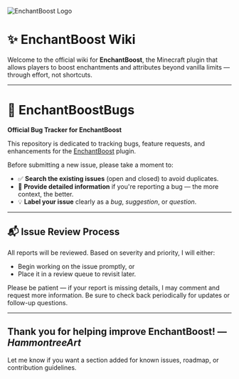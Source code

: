 ![EnchantBoost Logo](https://www.maricopacraft.com/images/EB_Icon_64x64.png) 

# ✨ EnchantBoost Wiki

Welcome to the official wiki for **EnchantBoost**, the Minecraft plugin that allows players to boost enchantments and attributes beyond vanilla limits — through effort, not shortcuts.

---

# 🐛 EnchantBoostBugs

**Official Bug Tracker for EnchantBoost**

This repository is dedicated to tracking bugs, feature requests, and enhancements for the [EnchantBoost](https://github.com/HammontreeArt/EnchantBoost) plugin.

Before submitting a new issue, please take a moment to:

* ✅ **Search the existing issues** (open and closed) to avoid duplicates.
* 📝 **Provide detailed information** if you're reporting a bug — the more context, the better.
* 💡 **Label your issue** clearly as a *bug*, *suggestion*, or *question*.

---

## 📬 Issue Review Process

All reports will be reviewed. Based on severity and priority, I will either:

* Begin working on the issue promptly, or
* Place it in a review queue to revisit later.

Please be patient — if your report is missing details, I may comment and request more information. Be sure to check back periodically for updates or follow-up questions.

---

Thank you for helping improve **EnchantBoost**!
— *HammontreeArt*
---

Let me know if you want a section added for known issues, roadmap, or contribution guidelines.

